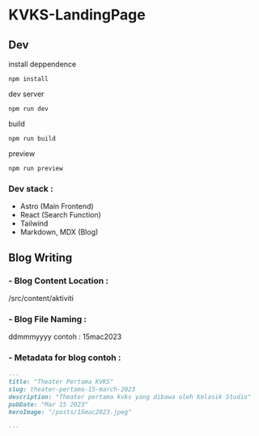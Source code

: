 # KVKS-LandingPage

## Dev 
install deppendence
```
npm install
```
dev server
```
npm run dev
```
build
```
npm run build
```
preview
```
npm run preview
```

### Dev stack :
- Astro (Main Frontend)
- React (Search Function)
- Tailwind 
- Markdown, MDX (Blog)


## Blog Writing
### - Blog Content Location :
/src/content/aktiviti

### - Blog File Naming :
ddmmmyyyy
contoh : 15mac2023

### - Metadata for blog contoh :

```md
---
title: "Theater Pertama KVKS"
slug: theater-pertama-15-march-2023
description: "Theater pertama kvks yang dibawa oleh Kelasik Studio"
pubDate: "Mar 15 2023"
heroImage: "/posts/15mac2023.jpeg"

---

```

